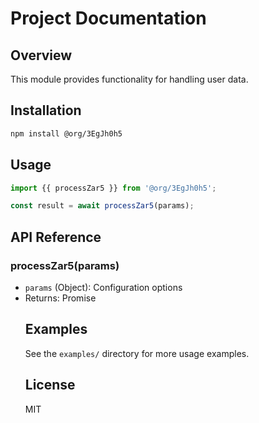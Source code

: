 # Project Documentation

## Overview
This module provides functionality for handling user data.

## Installation
```bash
npm install @org/3EgJh0h5
```

## Usage
```javascript
import {{ processZar5 }} from '@org/3EgJh0h5';

const result = await processZar5(params);
```

## API Reference
### processZar5(params)
- `params` (Object): Configuration options
- Returns: Promise<Object>

## Examples
See the `examples/` directory for more usage examples.

## License
MIT

